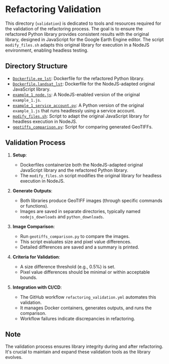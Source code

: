 # Refactoring Validation

This directory (`validation`) is dedicated to tools and resources required for the validation of the refactoring process. The goal is to ensure the refactored Python library provides consistent results with the original library, designed in JavaScript for the Google Earth Engine editor. The script `modify_files.sh` adapts this original library for execution in a NodeJS environment, enabling headless testing.

## Directory Structure

- [`Dockerfile.ee_lst`](./Dockerfile.ee_lst): Dockerfile for the refactored Python library.
- [`Dockerfile.landsat_lst`](./Dockerfile.landsat_lst): Dockerfile for the NodeJS-adapted original JavaScript library.
- [`example_1_node.js`](./example_1_node.js): A NodeJS-enabled version of the original `example_1.js`.
- [`example_1_service_account.py`](./example_1_service_account.py): A Python version of the original `example_1.js` that runs headlessly using a service account.
- [`modify_files.sh`](./modify_files.sh): Script to adapt the original JavaScript library for headless execution in NodeJS.
- [`geotiffs_comparison.py`](./geotiffs_comparison.py): Script for comparing generated GeoTIFFs.

## Validation Process

1. **Setup**:
   - Dockerfiles containerize both the NodeJS-adapted original JavaScript library and the refactored Python library.
   - The `modify_files.sh` script modifies the original library for headless execution in NodeJS.
   
2. **Generate Outputs**:
   - Both libraries produce GeoTIFF images (through specific commands or functions).
   - Images are saved in separate directories, typically named `nodejs_downloads` and `python_downloads`.
   
3. **Image Comparison**:
   - Run `geotiffs_comparison.py` to compare the images.
   - This script evaluates size and pixel value differences.
   - Detailed differences are saved and a summary is printed.
   
4. **Criteria for Validation**:
   - A size difference threshold (e.g., 0.5%) is set.
   - Pixel value differences should be minimal or within acceptable bounds.
   
5. **Integration with CI/CD**:
   - The GitHub workflow `refactoring_validation.yml` automates this validation.
   - It manages Docker containers, generates outputs, and runs the comparison.
   - Workflow failures indicate discrepancies in refactoring.

## Note
The validation process ensures library integrity during and after refactoring. It's crucial to maintain and expand these validation tools as the library evolves.

